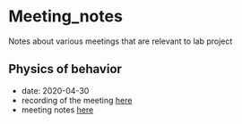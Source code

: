 # Meeting_notes
Notes about various meetings that are relevant to lab project

## Physics of behavior
- date: 2020-04-30
- recording of the meeting [here](https://www.youtube.com/watch?v=xSwWAgp2VdU)
- meeting notes [here](https://github.com/wAOndering/Meeting_notes/blob/master/Physics%20of%20behavior.md)
